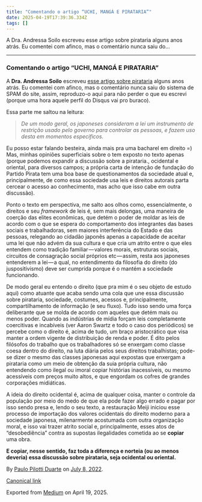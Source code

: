 ```yaml
---
title: "Comentando o artigo “UCHI, MANGÁ E PIRATARIA”"
date: 2025-04-19T17:39:36.334Z
tags: []
---
```


A Dra. Andressa Soilo escreveu esse artigo sobre pirataria alguns anos atrás. Eu comentei com afinco, mas o comentário nunca saiu do…

* * *

### Comentando o artigo “UCHI, MANGÁ E PIRATARIA”

A **Dra. Andressa Soilo** escreveu [esse artigo sobre pirataria](https://www.jbox.com.br/2020/07/08/artigo-uchi-manga-e-pirataria/) alguns anos atrás. Eu comentei com afinco, mas o comentário nunca saiu do sistema de SPAM do site, assim, reproduzo-o aqui para não perder o que eu escrevi (porque uma hora aquele perfil do Disqus vai pro buraco).

Essa parte me saltou na leitura:

> _De um modo geral, os japoneses consideram a lei um instrumento de restrição usado pelo governo para controlar as pessoas, e fazem uso desta em momentos específicos._

Eu posso estar falando besteira, ainda mais pra uma bacharel em direito =) Mas, minhas opiniões superficiais sobre o tem exposto no texto apenas (porque podemos expandir a discussão sobre a pirataria., ocidental e oriental, para diversos campos; a própria carta de intenção de fundação do Partido Pirata tem uma boa base de questionamentos da sociedade atual e, principalmente, de como essa sociedade usa leis e direitos autorais parta cercear o acesso ao conhecimento, mas acho que isso cabe em outra discussão).

Ponto o texto em perspectiva, me salto aos olhos como, essencialmente, o direitos e seu _framework_ de leis é, sem mais delongas, uma maneira de coerção das elites econômicas, que detém o poder de moldar as leis de acordo com o que se espera do comportamento dos integrantes das bases sociais e trabalhadoras, sem maiores interferência do Estado e das pessoas, relegando ao cidadão japonês apenas a capacidade de aceitar uma lei que não advém da sua cultura e que cria um atrito entre o que eles entendem como tradição familiar — valores morais, estruturas sociais, circuitos de consagração social próprios etc — assim, resta aos japoneses entenderem a lei — a qual, no entendimento da filosofia do direito (do juspositivismo) deve ser cumprida porque é o mantém a sociedade funcionando.

De modo geral eu entendo o direito (que pra mim é o seu objeto de estudo aqui) como atuante que acaba sendo uma cola que une essa discussão sobre pirataria, sociedade, costumes, acessos e, principalmente, compartilhamento de informação (e seu fluxo). Tudo isso sendo uma força deliberante que se molda de acordo com aqueles que detém mais ou menos poder. Quando as indústrias de mídia forçam leis completamente coercitivas e incabíveis (ver Aaron Swartz e todo o caso dos periódicos) se percebe como o direito é, acima de tudo, um braço aristocrático que visa manter a ordem vigente de distribuição de renda e poder. É dito pelos filósofos do trabalho que os trabalhadores só se enxergam como classe coesa dentro do direito, na luta diária pelos seus direitos trabalhistas; pode-se dizer o mesmo das classes japonesas aqui expostas que enxergam a pirataria como um meio de obtenção da suia própria cultura, não entendendo como ilegal ou imoral copiar histórias inacessíveis, ou mesmo acessíveis com preços muito altos, e que engordam os cofres de grandes corporações midiáticas.

A ideia do direito ocidental é, acima de qualquer coisa, manter o controle da população por meio do medo de que ela pode fazer algo errado e pagar por isso sendo presa e, lendo o seu texto, a restauração Meiji iniciou esse processo de importação dos valores ocidentais do direito moderno para a sociedade japonesa, milenarmente acostumada com outra organização moral, e isso vai trazer atrito social e, principalmente, esses atos de “desobediência” contra as supostas ilegalidades cometida ao se **copiar** uma obra.

**E copiar, nesse sentido, faz toda a diferença e norteia (ou ao menos deveria) essa discussão sobre pirataria, seja ocidental ou oriental.**

By [Paulo Pilotti Duarte](https://medium.com/@paulopilotti) on [July 8, 2022](https://medium.com/p/b5d4196e6165).

[Canonical link](https://medium.com/@paulopilotti/comentando-o-artigo-uchi-mang%C3%A1-e-pirataria-b5d4196e6165)

Exported from [Medium](https://medium.com) on April 19, 2025.